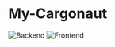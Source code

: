 # My-Cargonaut

![Backend](https://github.com/Debalator/My-Cargonaut/actions/workflows/backend.yml/badge.svg)
![Frontend](https://github.com/Debalator/My-Cargonaut/actions/workflows/frontend.yml/badge.svg)
